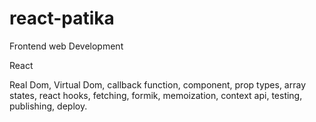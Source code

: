 # react-patika

Frontend web Development

React

Real Dom,
Virtual Dom, 
callback function, 
component, 
prop types, 
array states, 
react hooks, 
fetching, 
formik, 
memoization, 
context api, 
testing, 
publishing, 
deploy.
